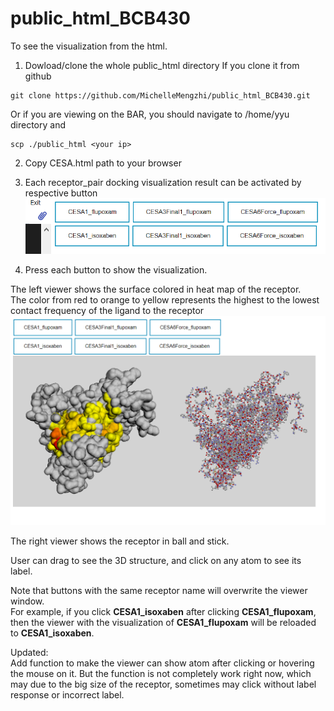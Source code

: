 # public_html_BCB430

To see the visualization from the html.

1. Dowload/clone the whole public_html directory
If you clone it from github
 ``` 
git clone https://github.com/MichelleMengzhi/public_html_BCB430.git
 ``` 
 Or if you are viewing on the BAR, you should navigate to /home/yyu directory and 
 ``` 
scp ./public_html <your ip>
 ``` 


2. Copy CESA.html path to your browser

3. Each receptor_pair docking visualization result can be activated by respective button
![Quickview of the webpage](web.png)

4. Press each button to show the visualization. 

The left viewer shows the surface colored in heat map of the receptor.
<br> The color from red to orange to yellow represents the highest to the lowest contact frequency of the ligand to the receptor
![CESA1_flu quickview](web1.png)

The right viewer shows the receptor in ball and stick.

User can drag to see the 3D structure, and click on any atom to see its label.

Note that buttons with the same receptor name will overwrite the viewer window.
<br> For example, if you click __CESA1_isoxaben__ after clicking __CESA1_flupoxam__, then the viewer with the visualization of __CESA1_flupoxam__ will be reloaded to __CESA1_isoxaben__.

Updated:
<br>Add function to make the viewer can show atom after clicking or hovering the mouse on it. But the function is not completely work right now, which may due to the big size of the receptor, sometimes may click without label response or incorrect label.
